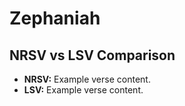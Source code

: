 # Zephaniah

## NRSV vs LSV Comparison

- **NRSV:** Example verse content.
- **LSV:** Example verse content.
